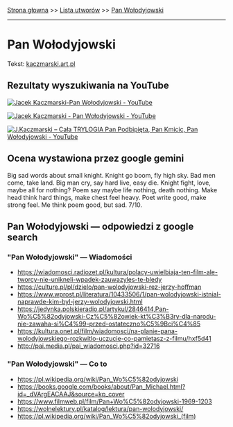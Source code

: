 [Strona głowna](../index.md) >> [Lista utworów](../list.md) >> [Pan Wołodyjowski](401.md)

---

# Pan Wołodyjowski

Tekst: [kaczmarski.art.pl](https://www.kaczmarski.art.pl/tworczosc/wiersze/pan-wolodyjowski/)

## Rezultaty wyszukiwania na YouTube

[![Jacek Kaczmarski-Pan Wołodyjowski - YouTube](http://img.youtube.com/vi/pp7-xud4glA/0.jpg)](https://www.youtube.com/watch?v=pp7-xud4glA "Jacek Kaczmarski-Pan Wołodyjowski - YouTube")

[![Jacek Kaczmarski - Pan Wołodyjowski - YouTube](http://img.youtube.com/vi/1wb5LQxvrGg/0.jpg)](https://www.youtube.com/watch?v=1wb5LQxvrGg "Jacek Kaczmarski - Pan Wołodyjowski - YouTube")

[![J.Kaczmarski – Cała TRYLOGIA Pan Podbipięta, Pan Kmicic, Pan Wołodyjowski - YouTube](http://img.youtube.com/vi/fEn3D8HmR-k/0.jpg)](https://www.youtube.com/watch?v=fEn3D8HmR-k "J.Kaczmarski – Cała TRYLOGIA Pan Podbipięta, Pan Kmicic, Pan Wołodyjowski - YouTube")

## Ocena wystawiona przez google gemini

Big sad words about small knight. Knight go boom, fly high sky. Bad men come, take land. Big man cry, say hard live, easy die. Knight fight, love, maybe all for nothing? Poem say maybe life nothing, death nothing. Make head think hard things, make chest feel heavy. Poet write good, make strong feel. Me think poem good, but sad. 7/10.


## Pan Wołodyjowski — odpowiedzi z google search

### "Pan Wołodyjowski" — Wiadomości

 - <https://wiadomosci.radiozet.pl/kultura/polacy-uwielbiaja-ten-film-ale-tworcy-nie-unikneli-wpadek-zauwazyles-te-bledy>
 - <https://culture.pl/pl/dzielo/pan-wolodyjowski-rez-jerzy-hoffman>
 - <https://www.wprost.pl/literatura/10433506/1/pan-wolodyjowski-istnial-naprawde-kim-byl-jerzy-wolodyjowski.html>
 - <https://jedynka.polskieradio.pl/artykul/2846414,Pan-Wo%C5%82odyjowski-Cz%C5%82owiek-kt%C3%B3ry-dla-narodu-nie-zawaha-si%C4%99-przed-ostateczno%C5%9Bci%C4%85>
 - <https://kultura.onet.pl/film/wiadomosci/na-planie-pana-wolodyjowskiego-rozkwitlo-uczucie-co-pamietasz-z-filmu/hxf5d41>
 - <http://pai.media.pl/pai_wiadomosci.php?id=32716>

### "Pan Wołodyjowski" — Co to

 - <https://pl.wikipedia.org/wiki/Pan_Wo%C5%82odyjowski>
 - <https://books.google.com/books/about/Pan_Michael.html?id=_dVArgEACAAJ&source=kp_cover>
 - <https://www.filmweb.pl/film/Pan+Wo%C5%82odyjowski-1969-1203>
 - <https://wolnelektury.pl/katalog/lektura/pan-wolodyjowski/>
 - <https://pl.wikipedia.org/wiki/Pan_Wo%C5%82odyjowski_(film)>

